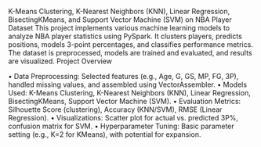 K-Means Clustering, K-Nearest Neighbors (KNN), Linear Regression, BisectingKMeans, and Support Vector Machine (SVM) on NBA Player Dataset
This project implements various machine learning models to analyze NBA player statistics using PySpark. It clusters players, predicts positions, models 3-point percentages, and classifies performance metrics. The dataset is preprocessed, models are trained and evaluated, and results are visualized.
Project Overview

•  Data Preprocessing: Selected features (e.g., Age, G, GS, MP, FG, 3P), handled missing values, and assembled using VectorAssembler.
•  Models Used: K-Means Clustering, K-Nearest Neighbors (KNN), Linear Regression, BisectingKMeans, Support Vector Machine (SVM).
•  Evaluation Metrics: Silhouette Score (clustering), Accuracy (KNN/SVM), RMSE (Linear Regression).
•  Visualizations: Scatter plot for actual vs. predicted 3P%, confusion matrix for SVM.
•  Hyperparameter Tuning: Basic parameter setting (e.g., K=2 for KMeans), with potential for expansion.